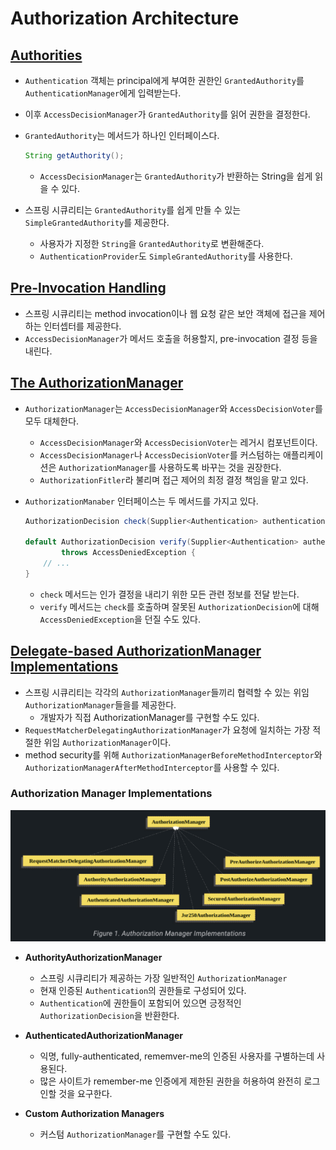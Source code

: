 # Authorization Architecture

## [Authorities](https://docs.spring.io/spring-security/reference/servlet/authorization/architecture.html#authz-authorities)

- `Authentication` 객체는 principal에게 부여한 권한인 `GrantedAuthority`를 `AuthenticationManager`에게 입력받는다.
- 이후 `AccessDecisionManager`가 `GrantedAuthority`를 읽어 권한을 결정한다.
- `GrantedAuthority`는 메서드가 하나인 인터페이스다.

    ```java
    String getAuthority();
    ```

    - `AccessDecisionManager`는 `GrantedAuthority`가 반환하는 String을 쉽게 읽을 수 있다.
- 스프링 시큐리티는 `GrantedAuthority`를 쉽게 만들 수 있는 `SimpleGrantedAuthority`를 제공한다.
    - 사용자가 지정한 `String`을 `GrantedAuthority`로 변환해준다.
    - `AuthenticationProvider`도 `SimpleGrantedAuthority`를 사용한다.

## [Pre-Invocation Handling](https://docs.spring.io/spring-security/reference/servlet/authorization/architecture.html#authz-pre-invocation)

- 스프링 시큐리티는 method invocation이나 웹 요청 같은 보안 객체에 접근을 제어하는 인터셉터를 제공한다.
- `AccessDecisionManager`가 메서드 호출을 허용할지, pre-invocation 결정 등을 내린다.

## [The AuthorizationManager](https://docs.spring.io/spring-security/reference/servlet/authorization/architecture.html#authz-authorities)

- `AuthorizationManager`는 `AccessDecisionManager`와 `AccessDecisionVoter`를 모두 대체한다.
    - `AccessDecisionManager`와 `AccessDecisionVoter`는 레거시 컴포넌트이다.
    - `AccessDecisionManager`나 `AccessDecisionVoter`를 커스텀하는 애플리케이션은 `AuthorizationManager`를 사용하도록 바꾸는 것을 권장한다.
    - `AuthorizationFitler`라 불리며 접근 제어의 최정 결정 책임을 맡고 있다.
- `AuthorizationManaber` 인터페이스는 두 메서드를 가지고 있다.

    ```java
    AuthorizationDecision check(Supplier<Authentication> authentication, Object secureObject);
    
    default AuthorizationDecision verify(Supplier<Authentication> authentication, Object secureObject)
            throws AccessDeniedException {
        // ...
    }
    ```

    - `check` 메서드는 인가 결정을 내리기 위한 모든 관련 정보를 전달 받는다.
    - `verify` 메서드는 `check`를 호출하며 잘못된 `AuthorizationDecision`에 대해 `AccessDeniedException`을 던질 수도 있다.

## [Delegate-based AuthorizationManager Implementations](https://docs.spring.io/spring-security/reference/servlet/authorization/architecture.html#authz-delegate-authorization-manager)

- 스프링 시큐리티는 각각의 `AuthorizationManager`들끼리 협력할 수 있는 위임 `AuthorizationManager`들을를 제공한다.
    - 개발자가 직접 AuthorizationManager를 구현할 수도 있다.
- `RequestMatcherDelegatingAuthorizationManager`가 요청에 일치하는 가장 적절한 위임 `AuthorizationManager`이다.
- method security를 위해 `AuthorizationManagerBeforeMethodInterceptor`와 `AuthorizationManagerAfterMethodInterceptor`를 사용할 수 있다.

### Authorization Manager Implementations
![img.png](../../../../../image/authorizationmanager_impl.png)

- **AuthorityAuthorizationManager**
    - 스프링 시큐리티가 제공하는 가장 일반적인 `AuthorizationManager`
    - 현재 인증된 `Authentication`의 권한들로 구성되어 있다.
    - `Authentication`에 권한들이 포함되어 있으면 긍정적인 `AuthorizationDecision`을 반환한다.

- **AuthenticatedAuthorizationManager**
    - 익명, fully-authenticated, rememver-me의 인증된 사용자를 구별하는데 사용된다.
    - 많은 사이트가 remember-me 인증에게 제한된 권한을 허용하여 완전히 로그인할 것을 요구한다.
- **Custom Authorization Managers**
    - 커스텀 `AuthorizationManager`를 구현할 수도 있다.
